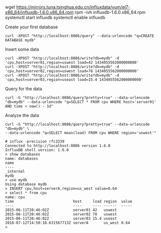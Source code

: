 wget https://mirrors.tuna.tsinghua.edu.cn/influxdata/yum/el7-x86_64/influxdb-1.6.0.x86_64.rpm
rpm -ivh influxdb-1.6.0.x86_64.rpm
systemctl start influxdb
systemctl enable influxdb

Create your first database
```
curl -XPOST "http://localhost:8086/query" --data-urlencode "q=CREATE DATABASE mydb"
```
Insert some data
```
curl -XPOST "http://localhost:8086/write?db=mydb" -d 'cpu,host=server01,region=uswest load=42 1434055562000000000'
curl -XPOST "http://localhost:8086/write?db=mydb" -d 'cpu,host=server02,region=uswest load=78 1434055562000000000'
curl -XPOST "http://localhost:8086/write?db=mydb" -d 'cpu,host=server03,region=useast load=15.4 1434055562000000000'
```
Query for the data
```
curl -G "http://localhost:8086/query?pretty=true" --data-urlencode "db=mydb" --data-urlencode "q=SELECT * FROM cpu WHERE host='server01' AND time < now() - 1d"
```
Analyze the data
```
curl -G "http://localhost:8086/query?pretty=true" --data-urlencode "db=mydb" \
--data-urlencode "q=SELECT mean(load) FROM cpu WHERE region='uswest'"
```

```
# influx -precision rfc3339
Connected to http://localhost:8086 version 1.6.0
InfluxDB shell version: 1.6.0
> show databases
name: databases
name
----
_internal
mydb
> use mydb
Using database mydb
> INSERT cpu,host=serverA,region=us_west value=0.64
> select * from cpu
name: cpu
time                           host     load region  value
----                           ----     ---- ------  -----
2015-06-11T20:46:02Z           server01 42   uswest  
2015-06-11T20:46:02Z           server02 78   uswest  
2015-06-11T20:46:02Z           server03 15.4 useast  
2018-07-12T14:50:18.631567713Z serverA       us_west 0.64
> 
```
